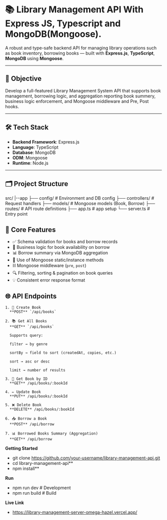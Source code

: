 # 📚 Library Management API With Express JS, Typescript and MongoDB(Mongoose).

A robust and type-safe backend API for managing library operations such as book inventory, borrowing books — built with 
**Express.js**, 
**TypeScript**, 
**MongoDB** using **Mongoose**.

---

## 🎯 Objective

Develop a full-featured Library Management System API that supports book management, borrowing logic, and aggregation reporting book summery, business logic enforcement, and Mongoose middleware and Pre, Post hooks.

---

## 🛠️ Tech Stack

- **Backend Framework**: Express.js
- **Language**: TypeScript
- **Database**: MongoDB
- **ODM**: Mongoose
- **Runtime**: Node.js

---

## 🗂️ Project Structure
src/
|--app
    ├── config/ # Environment and DB config
    ├── controllers/ # Request handlers
    ├── models/ # Mongoose models (Book, Borrow)
    ├── routes/ # API route definitions
├── app.ts # app setup
└── server.ts # Entry point

## 🔧 Core Features

- ✅ Schema validation for books and borrow records
- 🔁 Business logic for book availability on borrow
- 📊 Borrow summary via MongoDB aggregation
- 🧠 Use of Mongoose static/instance methods
- ⛓️ Mongoose middleware (`pre`, `post`)
- 🔍 Filtering, sorting & pagination on book queries
- 💡 Consistent error response format

## 🌐 API Endpoints
    
    
    1. 📘 Create Book
      **POST** `/api/books`

    2. 📚 Get All Books
      **GET** `/api/books`

      Supports query:

      filter → by genre

      sortBy → field to sort (createdAt, copies, etc.)

      sort → asc or desc

      limit → number of results

    3. 📖 Get Book by ID
      **GET** /api/books/:bookId
    
    4. ✏️ Update Book
      **PUT** /api/books/:bookId

    5. ❌ Delete Book
      **DELETE** /api/books/:bookId

    6. 📥 Borrow a Book
      **POST** /api/borrow

    7. 📊 Borrowed Books Summary (Aggregation)
      **GET** /api/borrow

**Getting Started**
- git clone https://github.com/your-username/library-management-api.git 
- cd library-management-api**
- npm install**

**Run**
- npm run dev        # Development
- npm run build      # Build

**Live Link**
- https://library-management-server-omega-hazel.vercel.app/






